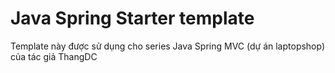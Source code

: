 # Java Spring Starter template
Template này được sử dụng cho series Java Spring MVC (dự án laptopshop) của tác giả ThangDC



